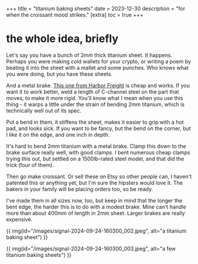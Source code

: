 +++
title = "titanium baking sheets"
date = 2023-12-30
description = "for when the croissant mood strikes."
[extra]
  toc = true
+++

# the whole idea, briefly
Let's say you have a bunch of 2mm thick titanium sheet. It happens. Perhaps you were making cold wallets for your crypto, or writing a poem by beating it into the sheet with a mallet and some punches. Who knows what you were doing, but you have these sheets.

And a metal brake. [This one from Harbor Freight](https://www.harborfreight.com/30-inch-bending-brake-67240.html) is cheap and works. If you want it to work better, weld a length of C-channel steel on the part that moves, to make it more rigid. You'll know what I mean when you use this thing - it warps a little under the strain of bending 2mm titanium, which is technically well out of its spec.

Put a bend in them, it stiffens the sheet, makes it easier to grip with a hot pad, and looks sick. If you want to be fancy, but the bend on the corner, but I like it on the edge, and one inch in depth.

It's hard to bend 2mm titanium with a metal brake. Clamp this down to the brake surface really well, with good clamps. I bent numerous cheap clamps trying this out, but settled on a 1500lb-rated steel model, and that did the trick (four of them).

Then go make croissant. Or sell these on Etsy so other people can, I haven't patented this or anything yet, but I'm sure the hipsters would love it. The bakers in your family will be placing orders too, so be ready.

I've made them in all sizes now, too, but keep in mind that the longer the bent edge, the harder this is to do with a modest brake. Mine can't handle more than about 400mm of length in 2mm sheet. Larger brakes are really expensive.

{{ img(id="/images/signal-2024-09-24-160300_002.jpeg", alt="a titanium baking sheet") }}

{{ img(id="/images/signal-2024-09-24-160300_003.jpeg", alt="a few titanium baking sheets") }}